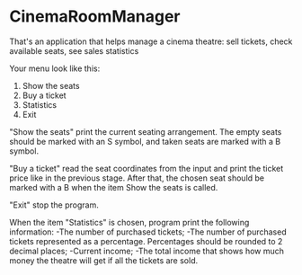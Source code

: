 # CinemaRoomManager
That's an application that helps manage a cinema theatre: sell tickets, check available seats, see sales statistics



Your menu look like this:

1. Show the seats
2. Buy a ticket
3. Statistics
0. Exit

"Show the seats"  print the current seating arrangement. The empty seats should be marked with an S symbol, and taken seats are marked with a B symbol.

"Buy a ticket"  read the seat coordinates from the input and print the ticket price like in the previous stage. After that, the chosen seat should be marked with a B when the item Show the seats is called.

"Exit" stop the program.

When the item "Statistics" is chosen, program  print the following information:
-The number of purchased tickets;
-The number of purchased tickets represented as a percentage. Percentages should be rounded to 2 decimal places;
-Current income;
-The total income that shows how much money the theatre will get if all the tickets are sold.
